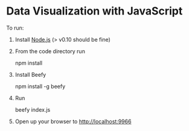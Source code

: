 Data Visualization with JavaScript
==================================

To run:

1) Install [Node.js](http://nodejs.org/) (> v0.10 should be fine)

2) From the code directory run
    
    npm install
    
3) Install Beefy
    
    npm install -g beefy

4) Run

    beefy index.js
    
5) Open up your browser to [http://localhost:9966](http://localhost:9966/)